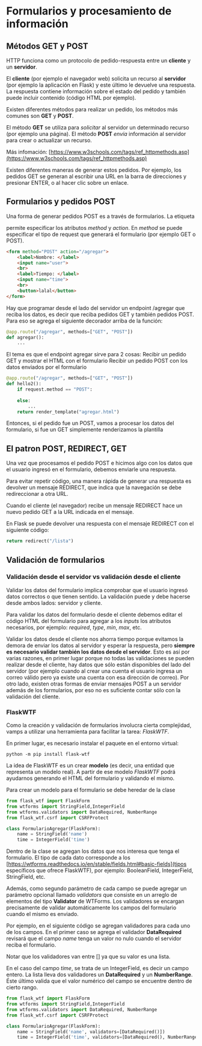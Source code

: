 # Formularios y procesamiento de información

## Métodos GET y POST

HTTP funciona como un protocolo de pedido-respuesta entre un **cliente** y un **servidor**.

El **cliente** (por ejemplo el navegador web) solicita un recurso al **servidor** (por ejemplo la aplicación en Flask) y este último le devuelve una respuesta. La respuesta contiene información sobre el estado del pedido y también puede incluir contenido (código HTML por ejemplo).

Existen diferentes métodos para realizar un pedido, los métodos más comunes son **GET** y **POST**.

El método **GET** se utiliza para *solicitar* al servidor un determinado recurso (por ejemplo una página).
El método **POST** *envía* información al servidor para crear o actualizar un recurso.

Más infomación: [https://www.w3schools.com/tags/ref_httpmethods.asp](https://www.w3schools.com/tags/ref_httpmethods.asp)

Existen diferentes maneras de generar estos pedidos. Por ejemplo, los pedidos GET se generan al escribir una URL en la barra de direcciones y presionar ENTER, o al hacer clic sobre un enlace.

## Formularios y pedidos POST

Una forma de generar pedidos POST es a través de formularios. La etiqueta <form> permite especificar los atributos *method* y *action*. En *method* se puede especificar el tipo de request que generará el formulario (por ejemplo GET o POST).


```html
<form method="POST" action="/agregar">
    <label>Nombre: </label>
    <input name="user">
    <br>
    <label>Tiempo: </label>
	<input name="time">
    <br>
	<button>lalal</button>
</form>
```

Hay que programar desde el lado del servidor un endpoint /agregar que reciba los datos, es decir que reciba pedidos GET y también pedidos POST. Para eso se agrega el siguiente decorador arriba de la función:

```python
@app.route("/agregar", methods=["GET", "POST"])
def agregar():
	...
```

El tema es que el endpoint agregar sirve para 2 cosas:
Recibir un pedido GET y mostrar el HTML con el formulario
Recibir un pedido POST con los datos enviados por el formulario

```python
@app.route("/agregar", methods=["GET", "POST"])
def hello2():
    if request.method == "POST":
        
    else:
        ...
   	return render_template("agregar.html")
```

Entonces, si el pedido fue un POST, vamos a procesar los datos del formulario, si fue un GET simplemente renderizamos la plantilla

## El patron POST, REDIRECT, GET

Una vez que procesamos el pedido POST e hicimos algo con los datos que el usuario ingresó en el formulario, debemos enviarle una respuesta.

Para evitar repetir código, una manera rápida de generar una respuesta es devolver un mensaje REDIRECT, que indica que la navegación se debe redireccionar a otra URL.

Cuando el cliente (el navegador) recibe un mensaje REDIRECT hace un nuevo pedido GET a la URL indicada en el mensaje.

En Flask se puede devolver una respuesta con el mensaje REDIRECT con el siguiente código:

```python
return redirect("/lista")
```


## Validación de formularios

### Validación desde el servidor vs validación desde el cliente

Validar los datos del formulario implica comprobar que el usuario ingresó datos correctos o que tienen sentido. La validación puede y debe hacerse desde ambos lados: servidor y cliente.

Para validar los datos del formulario desde el cliente debemos editar el código HTML del formulario para agregar a los *inputs* los atributos necesarios, por ejemplo: *required*, *type*, *min*, *max*, etc.

Validar los datos desde el cliente nos ahorra tiempo porque evitamos la demora de enviar los datos al servidor y esperar la respuesta, pero **siempre es necesario validar también los datos desde el servidor**. Esto es así por varias razones, en primer lugar porque no todas las validaciones se pueden realizar desde el cliente, hay datos que sólo están disponibles del lado del servidor (por ejemplo cuando al crear una cuenta el usuario ingresa un correo válido pero ya existe una cuenta con esa dirección de correo). Por otro lado, existen otras formas de enviar mensajes POST a un servidor además de los formularios, por eso no es suficiente contar sólo con la validación del cliente. 

### FlaskWTF

Como la creación y validación de formularios involucra cierta complejidad, vamps a utilizar una herramienta para facilitar la tarea: *FlaskWTF*.

En primer lugar, es necesario instalar el paquete en el entorno virtual:

```
python -m pip install flask-wtf
```

La idea de FlaskWTF es un crear **modelo** (es decir, una entidad que representa un modelo real). A partir de ese modelo *FlaskWTF* podrá ayudarnos generando el HTML del formulario y validando el mismo.

Para crear un modelo para el formulario se debe heredar de la clase 

```python 
from flask_wtf import FlaskForm
from wtforms import StringField,IntegerField
from wtforms.validators import DataRequired, NumberRange
from flask_wtf.csrf import CSRFProtect

class FormularioAgregar(FlaskForm):
    name = StringField('name')
    time = IntegerField('time')
```

Dentro de la clase se agregan los datos que nos interesa que tenga el formulario. El tipo de cada dato corresponde a los [https://wtforms.readthedocs.io/en/stable/fields.html#basic-fields](tipos específicos que ofrece FlaskWTF), por ejemplo: BooleanField, IntegerField, StringField, etc.

Además, como segundo parámetro de cada campo se puede agregar un parámetro opcional llamado *validators* que consiste en un arreglo de elementos del tipo **Validator** de WTForms. Los validadores se encargan precisamente de validar automáticamente los campos del formulario cuando el mismo es enviado.

Por ejemplo, en el siguiente código se agregan validadores para cada uno de los campos. En el primer caso se agrega el validador **DataRequired** revisará que el campo *name* tenga un valor no nulo cuando el servidor reciba el formulario.

Notar que los validadores van entre [] ya que su valor es una lista.

En el caso del campo *time*, se trata de un IntegerField, es decir un campo entero. La lista lleva dos validadores un **DataRequired** y un **NumberRange**. Éste último valida que el valor numérico del campo se encuentre dentro de cierto rango.

```python
from flask_wtf import FlaskForm
from wtforms import StringField,IntegerField
from wtforms.validators import DataRequired, NumberRange
from flask_wtf.csrf import CSRFProtect

class FormularioAgregar(FlaskForm):
    name = StringField('name', validators=[DataRequired()])
    time = IntegerField('time', validators=[DataRequired(), NumberRange(min=0, max=100)])
```
